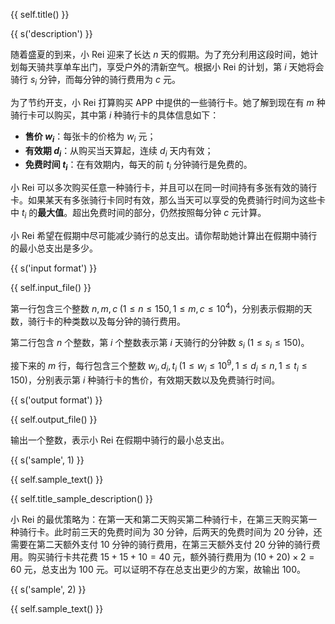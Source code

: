 {{ self.title() }}

{{ s('description') }}

随着盛夏的到来，小 Rei 迎来了长达 $n$ 天的假期。为了充分利用这段时间，她计划每天骑共享单车出门，享受户外的清新空气。根据小 Rei 的计划，第 $i$ 天她将会骑行 $s_i$ 分钟，而每分钟的骑行费用为 $c$ 元。

为了节约开支，小 Rei 打算购买 APP 中提供的一些骑行卡。她了解到现在有 $m$ 种骑行卡可以购买，其中第 $i$ 种骑行卡的具体信息如下：

- **售价 $w_i$**：每张卡的价格为 $w_i$ 元；
- **有效期 $d_i$**：从购买当天算起，连续 $d_i$ 天内有效；
- **免费时间 $t_i$**：在有效期内，每天的前 $t_i$ 分钟骑行是免费的。

小 Rei 可以多次购买任意一种骑行卡，并且可以在同一时间持有多张有效的骑行卡。如果某天有多张骑行卡同时有效，那么当天可以享受的免费骑行时间为这些卡中 $t_i$ 的**最大值**。超出免费时间的部分，仍然按照每分钟 $c$ 元计算。

小 Rei 希望在假期中尽可能减少骑行的总支出。请你帮助她计算出在假期中骑行的最小总支出是多少。

{{ s('input format') }}

{{ self.input_file() }}

第一行包含三个整数 $n, m, c \; (1\le n\le 150, 1\le m, c\le 10^4)$，分别表示假期的天数，骑行卡的种类数以及每分钟的骑行费用。

第二行包含 $n$ 个整数，第 $i$ 个整数表示第 $i$ 天骑行的分钟数 $s_i \; (1 \le s_i\le 150)$。

接下来的 $m$ 行，每行包含三个整数 $w_i, d_i, t_i \; (1\le w_i\le 10^9, 1\le d_i\le n, 1\le t_i\le 150)$，分别表示第 $i$ 种骑行卡的售价，有效期天数以及免费骑行时间。

{{ s('output format') }}

{{ self.output_file() }}

输出一个整数，表示小 Rei 在假期中骑行的最小总支出。

{{ s('sample', 1) }}

{{ self.sample_text() }}

{{ self.title_sample_description() }}

小 Rei 的最优策略为：在第一天和第二天购买第二种骑行卡，在第三天购买第一种骑行卡。此时前三天的免费时间为 30 分钟，后两天的免费时间为 20 分钟，还需要在第二天额外支付 10 分钟的骑行费用，在第三天额外支付 20 分钟的骑行费用。购买骑行卡共花费 $15+15+10=40$ 元，额外骑行费用为 $(10 + 20) \times 2 = 60$ 元，总支出为 $100$ 元。可以证明不存在总支出更少的方案，故输出 $100$。

{{ s('sample', 2) }}

{{ self.sample_text() }}